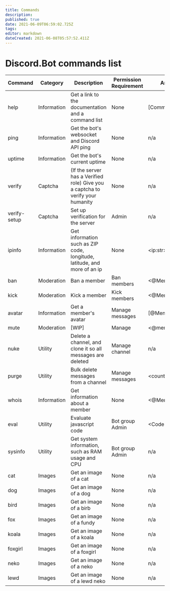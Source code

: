 ```yaml
---
title: Commands
description: 
published: true
date: 2021-06-09T06:59:02.725Z
tags: 
editor: markdown
dateCreated: 2021-06-08T05:57:52.411Z
---
```


# Discord.Bot commands list
| Command      | Category    | Description                                                  | Permission Requirement | Arguments           | Example usage                     |
| ------------ | ----------- | ------------------------------------------------------------ | ---------------------- | ------------------- | --------------------------------- |
| help         | Information | Get a link to the documentation and a command list           | None                   | [Command:str]       | .help ping                        |
| ping         | Information | Get the bot's websocket and Discord API ping                 | None                   | n/a                 | .ping                             |
| uptime       | Information | Get the bot's current uptime                                 | None                   | n/a                 | .uptime                           |
| verify       | Captcha     | (If the server has a Verified role) Give you a captcha to verify your humanity | None                   | n/a                 | .verify                           |
| verify-setup | Captcha     | Set up verification for the server                           | Admin                  | n/a                 | .verify-setup                     |
| ipinfo       | Information | Get information such as ZIP code, longitude, latitude, and more of an ip | None                   | \<ip:str\>          | .ipinfo 8.8.8.8                   |
| ban          | Moderation  | Ban a member                                                 | Ban members            | \<@Member:mention\> | .ban @Neumatic being an idiot     |
| kick         | Moderation  | Kick a member                                                | Kick members           | \<@Member:mention\> | .kick @Neumatic memes             |
| avatar       | Information | Get a member's avatar                                        | Manage messages        | [@Member:mention]   | .avatar @Neumatic                 |
| mute         | Moderation  | [WIP]                                                        | Manage                 | \<@member:mention\> | .mute @Neumatic                   |
| nuke         | Utility     | Delete a channel, and clone it so all messages are deleted   | Manage channel         | n/a                 | .nuke                             |
| purge        | Utility     | Bulk delete messages from a channel                          | Manage messages        | \<count:str\>       | .purge 25                         |
| whois        | Information | Get information about a member                               | None                   | \<@Member\>         | .whois @Neumatic                  |
| eval         | Utility     | Evaluate javascript code                                     | Bot group Admin        | \<Code\>            | .eval console.log('Hello, world') |
| sysinfo      | Utility     | Get system information, such as RAM usage and CPU            | Bot group Admin        | n/a                 | .sysinfo                          |
| cat          | Images      | Get an image of a cat                                        | None                   | n/a                 | .cat                              |
| dog          | Images      | Get an image of a dog                                        | None                   | n/a                 | .dog                              |
| bird         | Images      | Get an image of a birb                                       | None                   | n/a                 | .bird                             |
| fox          | Images      | Get an image of a fundy                                      | None                   | n/a                 | .fox                              |
| koala        | Images      | Get an image of a koala                                      | None                   | n/a                 | .koala                            |
| foxgirl      | Images      | Get an image of a foxgirl                                    | None                   | n/a                 | .foxgirl                          |
| neko         | Images      | Get an image of a neko                                       | None                   | n/a                 | .neko                             |
| lewd         | Images      | Get an image of a lewd neko                                  | None                   | n/a                 | .lewd                             |

